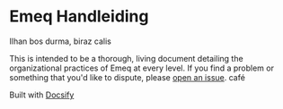# Emeq Handleiding
Ilhan bos durma, biraz calis

<!-- This repository exists to introduce each new semester of Emeq. The presentation folder contains a [reveal.js](https://github.com/hakimel/reveal.js) presentation that is shown on the first day of class. This README contains all the information in the presentation in a bit more detail. -->

This is intended to be a thorough, living document detailing the organizational practices of Emeq at every level. If you find a problem or something that you'd like to dispute, please [open an issue](https://github.com/rcos/handbook/issues/new).
café

Built with [Docsify](https://docsify.js.org)
